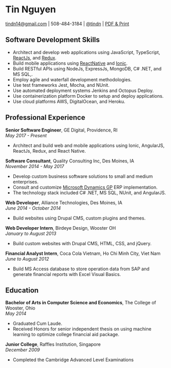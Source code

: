 # Tin Nguyen

tindn14@gmail.com | 508-484-3184 | [@tindn](https://twitter.com/tindn) | [PDF & Print](https://gitprint.com/tindn/resume/blob/master/print.md)

## Software Development Skills

* Architect and develop web applications using JavaScript, TypeScript, [ReactJs](https://reactjs.org/), and [Redux](https://redux.js.org/).
* Build mobile applications using [ReactNative](http://facebook.github.io/react-native/) and [Ionic](http://ionicframework.com/).
* Build RESTful APIs using NodeJs, ExpressJs, MongoDB, C# .NET, and MS SQL,.
* Employ agile and waterfall development methodologies.
* Use test frameworks Jest, Mocha, and NUnit.
* Use automated deployment systems Jenkins and Octopus Deploy.
* Use containerization platform Docker to setup and deploy applications.
* Use cloud platforms AWS, DigitalOcean, and Heroku.

## Professional Experience

**Senior Software Engineer**, GE Digital, Providence, RI  
_May 2017 - Present_

* Architect and build web and mobile applications using Ionic, AngularJS, ReactJs, Redux, and React Native.

**Software Consultant**, Quality Consulting Inc, Des Moines, IA  
_November 2014 - May 2017_

* Develop custom business software solutions to small and medium enterprises.
* Consult and customize [Microsoft Dynamics GP](https://www.microsoft.com/en-us/dynamics365/gp-overview) ERP implementation.
* The technology stack included C# .NET, MS SQL, NUnit, and AngularJS.

**Web Developer**, Alliance Technologies, Des Moines, IA  
_June 2014 - October 2014_

* Build websites using Drupal CMS, custom plugins and themes.

**Web Developer Intern**, Birdeye Design, Wooster OH  
_January to August 2013_

* Build custom websites with Drupal CMS, HTML, CSS, and jQuery.

**Financial Analyst Intern**, Coca Cola Vietnam, Ho Chi Minh City, Viet Nam  
_June to August 2012_

* Build MS Access database to store operation data from SAP and generate financial reports with Excel Visual Basics.

## Education

**Bachelor of Arts in Computer Science and Economics**, The College of Wooster, Ohio  
_May 2014_

* Graduated Cum Laude.
* Received Honors for senior independent thesis on using machine learning to optimize college financial aid package.

**Junior College**, Raffles Institution, Singapore  
_December 2009_

* Completed the Cambridge Advanced Level Examinations

